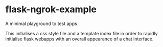 # flask-ngrok-example
A minimal playground to test apps 

This initialises a css style file and a template index file in order to rapidly initialise flask webapps with an overall appearance of a chat interface.  
